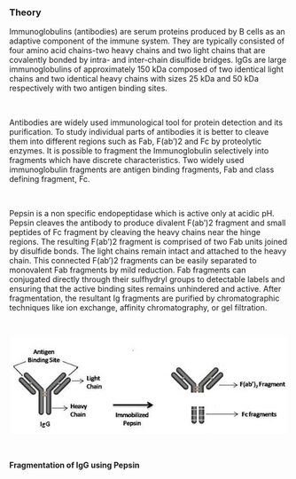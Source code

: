 ### Theory



Immunoglobulins (antibodies) are serum proteins produced by B cells as an adaptive component of the immune system. They are typically consisted of four amino acid chains-two heavy chains and two light chains that are covalently bonded by intra- and inter-chain disulfide bridges. IgGs are large immunoglobulins of approximately 150 kDa composed of two identical light chains and two identical heavy chains with sizes 25 kDa and 50 kDa respectively with two antigen binding sites.
 
&nbsp;

Antibodies are widely used immunological tool for protein detection and its purification. To study individual parts of antibodies it is better to cleave them into different regions such as Fab, F(ab’)2 and Fc by proteolytic enzymes. It is possible to fragment the Immunoglobulin selectively into fragments which have discrete characteristics. Two widely used immunoglobulin fragments are antigen binding fragments, Fab and class defining fragment, Fc.

&nbsp;


Pepsin is a non specific endopeptidase which is active only at acidic pH. Pepsin cleaves the antibody to produce divalent F(ab’)2 fragment and small peptides of Fc fragment by cleaving the heavy chains near the hinge regions. The resulting F(ab’)2 fragment is comprised of two Fab units joined by disulfide bonds. The light chains remain intact and attached to the heavy chain. This connected F(ab’)2 fragments can be easily separated to monovalent Fab fragments by mild reduction. Fab fragments can conjugated directly through their sulfhydryl groups to detectable labels and ensuring that the active binding sites remains unhindered and active. After fragmentation, the resultant Ig fragments are purified by chromatographic techniques like ion exchange, affinity chromatography, or gel filtration.

 


&nbsp;

<img src="images/1.jpg" title=""/>

 
&nbsp;


**Fragmentation of IgG using Pepsin**

 

